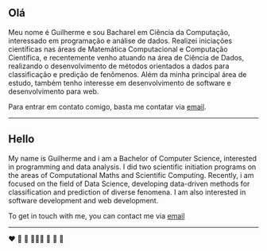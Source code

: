 ## Olá
Meu nome é Guilherme e sou Bacharel em Ciência da Computação, interessado em programação e análise de dados. Realizei iniciações científicas nas áreas de Matemática Computacional e Computação Científica, e recentemente venho atuando na área de Ciência de Dados, realizando o desenvolvimento de métodos orientados a dados para classificação e predição de fenômenos. Além da minha principal área de estudo, também tenho interesse em desenvolvimento de software e desenvolvimento para web.

Para entrar em contato comigo, basta me contatar via [email](mailto:gc.tomiasi@unesp.br).

---

## Hello
My name is Guilherme and i am a Bachelor of Computer Science, interested in programming and data analysis. I did two scientific initiation programs on the areas of Computational Maths and Scientific Computing. Recently, i am focused on the field of Data Science, developing data-driven methods for classification and prediction of diverse fenomena. I am also interested in software development and web development.

To get in touch with me, you can contact me via [email](mailto:gc.tomiasi@unesp.br)

---

❤️ 🧡 💛  💚💙💜 🖤 🤍 🤎
